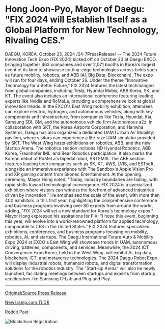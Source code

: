 # Hong Joon-Pyo, Mayor of Daegu: "FIX 2024 will Establish Itself as a Global Platform for New Technology, Rivaling CES."

DAEGU, KOREA, October 25, 2024 /24-7PressRelease/ -- The 2024 Future Innovation Tech Expo (FIX 2024) kicked off on October 23 at Daegu EXCO, bringing together 463 companies and over 2,071 booths in Korea's largest event of its kind to showcase cutting-edge technologies across fields such as future mobility, robotics, and ABB (AI, Big Data, Blockchain). The expo will run for four days, ending October 26.  Under the theme "Innovative Technology for a Better Future," FIX 2024 features the latest technologies from global companies, including Tesla, Hyundai Mobis, ABB Korea, SK, and KT. The event also includes an international conference featuring leading experts like Nvidia and RoMeLa, providing a comprehensive look at global innovation trends.  In the EXCO's East Wing mobility exhibition, attendees can explore electric, hydrogen, and autonomous vehicles, along with key components and infrastructure, from companies like Tesla, Hyundai, Kia, Samsung SDI, GM, and the autonomous vehicle firm Autonomous a2z. In collaboration with SKT, the Korea Airports Corporation, and Hanwha Systems, Daegu has also organized a dedicated UAM (Urban Air Mobility) pavilion, where visitors can experience a life-size UAM simulator provided by SKT.  The West Wing hosts exhibitions on robotics, ABB, and the new Startup Arena. The robotics section includes HD Hyundai Robotics, ABB Korea, Fraunhofer IML, and Bear Robotics participation. It also marks the Korean debut of RoMeLa's bipedal robot, ARTEMIS. The ABB section features leading tech companies such as SK, KT, AWS, LVIS, and ESTsoft, alongside an immersive experience with The Sandbox's Apple Vision Pro and XR gaming content from Skonec Entertainment.  At the opening ceremony, Mayor Hong noted, "Today, industry boundaries are fading, with rapid shifts toward technological convergence. FIX 2024 is a specialized exhibition where visitors can witness the forefront of advanced industries driven by innovation." He emphasized the scale of the event, with more than 400 exhibitors in this first year, highlighting the comprehensive conference and business programs involving over 80 experts from around the world, adding, "FIX 2024 will set a new standard for Korea's technology expos."  Mayor Hong expressed his aspirations for FIX: "I hope this event, beginning this year, will evolve into a world-renowned platform for applied technology, comparable to CES in the United States."  FIX 2024 features specialized exhibitions, conferences, and business programs focusing on mobility, robotics, AI, and startups. The Daegu International Future Auto & Mobility Expo 2024 at EXCO's East Wing will showcase trends in UAM, autonomous driving, batteries, components, and services. Meanwhile, the 2024 ICT Convergence Expo Korea, held in the West Wing, will exhibit AI, big data, blockchain, ICT, and metaverse technologies. The 2024 Daegu Robot Expo will display industrial robots, humanoid robots, and digital transformation solutions for the robotics industry. The "Start-up Arena" will also be newly launched, facilitating meetings between startups and experts from startup accelerators like Samsung C-Lab and Plug and Play. 

---

[Original/Source Press Release](https://www.24-7pressrelease.com/press-release/515609/hong-joon-pyo-mayor-of-daegu-fix-2024-will-establish-itself-as-a-global-platform-for-new-technology-rivaling-ces)
                    

[Newsramp.com TLDR](https://newsramp.com/curated-news/fix-2024-korea-s-largest-tech-expo-showcases-cutting-edge-innovations/5c7188d3802a1d404d3d617ebd37e90c) 

 



[Reddit Post](https://www.reddit.com/r/eventNews/comments/1gc12hw/fix_2024_koreas_largest_tech_expo_showcases/) 



![Blockchain Registration](https://cdn.newsramp.app/24-7PressRelease/qrcode/2410/25/roammLSj.webp)
